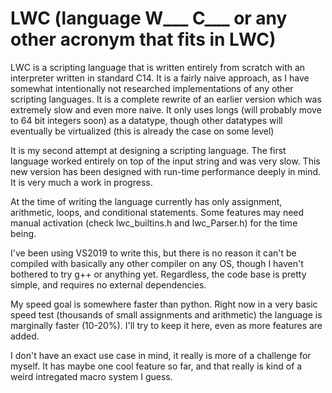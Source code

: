 # LWC (language W___ C___ or any other acronym that fits in LWC)
LWC is a scripting language that is written entirely from scratch with an interpreter written in standard C14. It is a fairly naive approach, as I have somewhat intentionally not researched implementations of any other scripting languages. It is a complete rewrite of an earlier version which was extremely slow and even more naive. It only uses longs (will probably move to 64 bit integers soon) as a datatype, though other datatypes will eventually be virtualized (this is already the case on some level)

It is my second attempt at designing a scripting language. The first language worked entirely on top of the input string and was very slow. This new version has been designed with run-time performance deeply in mind. It is very much a work in progress.

At the time of writing the language currently has only assignment, arithmetic, loops, and conditional statements. Some features may need manual activation (check lwc_builtins.h and lwc_Parser.h) for the time being.

I've been using VS2019 to write this, but there is no reason it can't be compiled with basically any other compiler on any OS, though I haven't bothered to try g++ or anything yet. Regardless, the code base is pretty simple, and requires no external dependencies.

My speed goal is somewhere faster than python. Right now in a very basic speed test (thousands of small assignments and arithmetic) the language is marginally faster (10-20%). I'll try to keep it here, even as more features are added.

I don't have an exact use case in mind, it really is more of a challenge for myself. It has maybe one cool feature so far, and that really is kind of a weird intregated macro system I guess.
